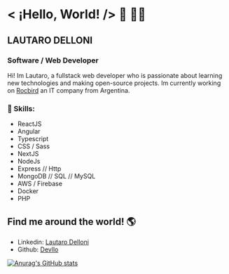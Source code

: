 # < ¡Hello, World! /> 👋 👨‍💻

## LAUTARO DELLONI
### Software / Web Developer 

Hi! Im Lautaro, a fullstack web developer who is passionate about learning new technologies and making open-source projects. Im currently working on [Rocbird](https://www.linkedin.com/company/rocbird ) an IT company from Argentina.

### 🥇 Skills:

- ReactJS
- Angular
- Typescript
- CSS / Sass 
- NextJS
- NodeJs
- Express // Http
- MongoDB // SQL // MySQL
- AWS / Firebase 
- Docker
- PHP

## Find me around the world! 🌎

- Linkedin: [Lautaro Delloni](https://www.linkedin.com/in/lautarodelloni)
- Github: [Devllo](https://github.com/DeVllo)


[![Anurag's GitHub stats](https://github-readme-stats.vercel.app/api?username=devllo&theme=dracula&show_icons=true)](https://github.com/anuraghazra/github-readme-stats)
